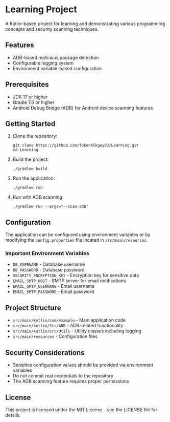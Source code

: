 # Learning Project

A Kotlin-based project for learning and demonstrating various programming concepts and security scanning techniques.

## Features

- ADB-based malicious package detection
- Configurable logging system
- Environment variable-based configuration

## Prerequisites

- JDK 17 or higher
- Gradle 7.6 or higher
- Android Debug Bridge (ADB) for Android device scanning features

## Getting Started

1. Clone the repository:
   ```
   git clone https://github.com/Tokenblkguy83/Learning.git
   cd Learning
   ```

2. Build the project:
   ```
   ./gradlew build
   ```

3. Run the application:
   ```
   ./gradlew run
   ```

4. Run with ADB scanning:
   ```
   ./gradlew run --args="--scan-adb"
   ```

## Configuration

The application can be configured using environment variables or by modifying the `config.properties` file located in `src/main/resources`.

### Important Environment Variables

- `DB_USERNAME` - Database username
- `DB_PASSWORD` - Database password
- `SECURITY_ENCRYPTION_KEY` - Encryption key for sensitive data
- `EMAIL_SMTP_HOST` - SMTP server for email notifications
- `EMAIL_SMTP_USERNAME` - Email username
- `EMAIL_SMTP_PASSWORD` - Email password

## Project Structure

- `src/main/kotlin/com/example` - Main application code
- `src/main/kotlin/Src/ADB` - ADB-related functionality
- `src/main/kotlin/Src/Utils` - Utility classes including logging
- `src/main/resources` - Configuration files

## Security Considerations

- Sensitive configuration values should be provided via environment variables
- Do not commit real credentials to the repository
- The ADB scanning feature requires proper permissions

## License

This project is licensed under the MIT License - see the LICENSE file for details.
